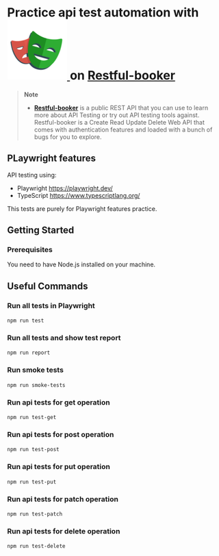<h1>
  Practice api test automation with <a href="https://playwright.dev/"> <img width="140" alt="Playwright Logo" src="https://raw.githubusercontent.com/github/explore/60cd2530141f67f07a947fa2d310c482e287e387/topics/playwright/playwright.png" /> </a> on <a href="https://restful-booker.herokuapp.com/apidoc/index.html#api-Booking-PartialUpdateBooking">Restful-booker</a>
</h1>

> **Note**
>
> +  **<a href="https://restful-booker.herokuapp.com/apidoc/index.html">Restful-booker</a>** is a public REST API that you can use to learn more about API Testing or try out API testing tools against. Restful-booker is a Create Read Update Delete Web API that comes with authentication features and loaded with a bunch of bugs for you to explore. 
>

## PLaywright features
API testing using:

- Playwright https://playwright.dev/
- TypeScript https://www.typescriptlang.org/

This tests are purely for Playwright features practice.


## Getting Started
### Prerequisites
You need to have Node.js installed on your machine.

## Useful Commands

### Run all tests in Playwright

```shell
npm run test
```
### Run all tests and show test report
```shell
npm run report
```
### Run smoke tests
```shell
npm run smoke-tests
```
### Run api tests for get operation
```shell
npm run test-get
```
### Run api tests for post operation
```shell
npm run test-post
```
### Run api tests for put operation
```shell
npm run test-put
```
### Run api tests for patch operation
```shell
npm run test-patch
```
### Run api tests for delete operation
```shell
npm run test-delete
```